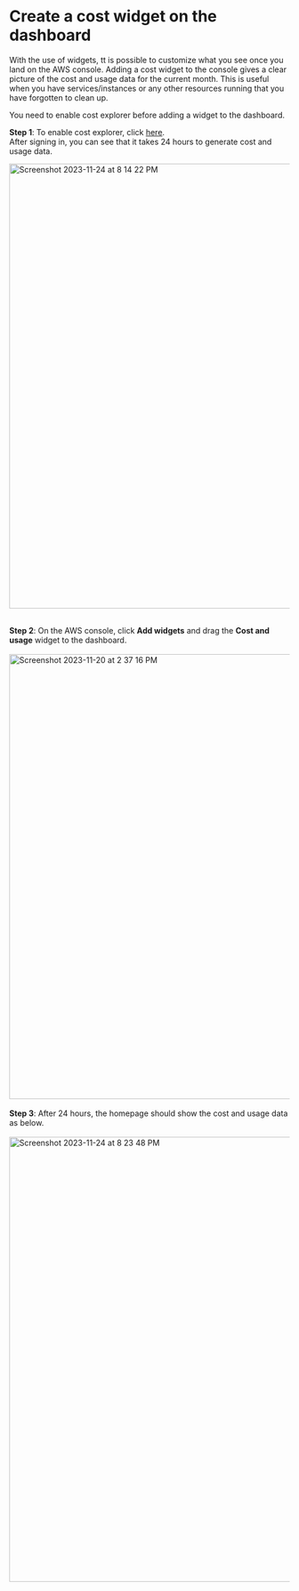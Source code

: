 # Create a cost widget on the dashboard

With the use of widgets, tt is possible to customize what you see once you land on the AWS console.
Adding a cost widget to the console gives a clear picture of the cost and usage data for the current month. 
This is useful when you have services/instances or any other resources running that you have forgotten to clean up.

You need to enable cost explorer before adding a widget to the dashboard.  

**Step 1**: To enable cost explorer, click [here](https://console.aws.amazon.com/cost-management/home).   
After signing in, you can see that it takes 24 hours to generate cost and usage data.

<img width="800" alt="Screenshot 2023-11-24 at 8 14 22 PM" src="https://github.com/AhilyaK/aws-docs/assets/26397706/16c747b7-2d73-4d7f-aa44-f9f6fbbbc7c4">
</br></br>

**Step 2**: On the AWS console, click **Add widgets** and drag the **Cost and usage** widget to the dashboard.
</br></br>
<img width="800" alt="Screenshot 2023-11-20 at 2 37 16 PM" src="https://github.com/AhilyaK/aws-docs/assets/26397706/4187ee71-6b6d-4582-a85c-99a156ba4c4e">
</br></br>
**Step 3**: After 24 hours, the homepage should show the cost and usage data as below.
</br></br>
<img width="800" alt="Screenshot 2023-11-24 at 8 23 48 PM" src="https://github.com/AhilyaK/aws-docs/assets/26397706/ac0ce1e2-fd23-4305-a211-1c9b6ffc5e0f">


